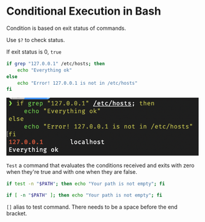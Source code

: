 # Conditional Execution in Bash

Condition is based on exit status of commands.

Use `$?` to check status.

If exit status is 0, `true`

```bash
if grep "127.0.0.1" /etc/hosts; then
    echo "Everything ok"
else
    echo "Error! 127.0.0.1 is not in /etc/hosts"
fi
```

![](images/20230613155435.png)

`Test` a command that evaluates the conditions received and exits with zero when they're true and with one when they are false.

```bash
if test -n "$PATH"; then echo "Your path is not empty"; fi
```

```bash
if [ -n "$PATH" ]; then echo "Your path is not empty"; fi
```

`[]` alias to test command. There needs to be a space before the end bracket.